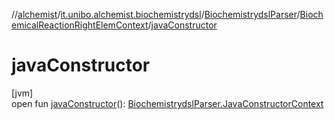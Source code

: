 //[alchemist](../../../../index.md)/[it.unibo.alchemist.biochemistrydsl](../../index.md)/[BiochemistrydslParser](../index.md)/[BiochemicalReactionRightElemContext](index.md)/[javaConstructor](java-constructor.md)

# javaConstructor

[jvm]\
open fun [javaConstructor](java-constructor.md)(): [BiochemistrydslParser.JavaConstructorContext](../-java-constructor-context/index.md)
